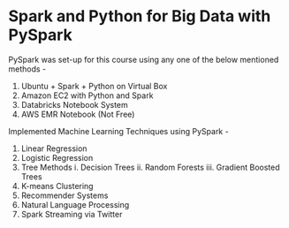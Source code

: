 # Spark and Python for Big Data with PySpark

PySpark was set-up for this course using any one of the below mentioned methods - 
1. Ubuntu + Spark + Python on Virtual Box
2. Amazon EC2 with Python and Spark
3. Databricks Notebook System
4. AWS EMR Notebook (Not Free)

Implemented Machine Learning Techniques using PySpark -
1. Linear Regression
2. Logistic Regression
3. Tree Methods
i. Decision Trees 
ii. Random Forests
iii. Gradient Boosted Trees
4. K-means Clustering
5. Recommender Systems
6. Natural Language Processing
7. Spark Streaming via Twitter

